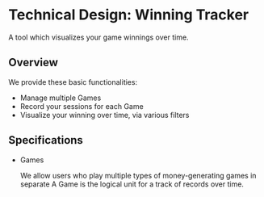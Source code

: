 # Technical Design: Winning Tracker

A tool which visualizes your game winnings over time.

## Overview

We provide these basic functionalities:
- Manage multiple Games
- Record your sessions for each Game
- Visualize your winning over time, via various filters

## Specifications

* Games

  We allow users who play multiple types of money-generating games in separate
  A Game is the logical unit for a track of records over time. 
 